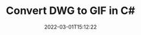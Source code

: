 ---
############################# Static ############################
layout: "auto-gen-conversion"
date: 2022-03-01T15:12:22
draft: false
otherformats: doc docm docx dot dotm dotx fodp htm html mht mhtml odp odt otp pot potm potx pps ppsm ppsx ppt pptm pptx rtf
breadcrumb: DWG to GIF in C#

############################# Head ############################
head_title: "DWG to GIF Converter in C#"
head_description: "Convert DWG to GIF in .NET using a few lines of code. Use the GroupDocs Document Conversion API to convert over 160 file formats."

############################# Header ############################
title: "Convert DWG to GIF in C#"
description: "DWG to GIF conversion with a few lines of .NET code"
bg_image: "https://cms.admin.containerize.com/templates/aspose/App_Themes/V3/images/bg/header1.png"
bg_overlay: false
button:
    enable: true

############################# SubMenu ############################
submenu:
    enable: true

    left:
        img_alt: "GroupDocs.Conversion for .NET"
        image: "https://cms.admin.containerize.com/templates/groupdocs/images/product-logos/90x90-noborder/groupdocs-conversion-net.png"
        product: "GroupDocs.Conversion"
        platform: ".NET"

    

############################# About ############################
about:
    enable: true
    title: "About GroupDocs.Conversion для .NET API"
    content: |
        [GroupDocs.Conversion for .NET](https://products.groupdocs.com/conversion/net/) can be used to convert Microsoft Word, Excel, PowerPoint, PDF, Visio and other formats. GroupDocs.Conversion is a standalone API that is suitable for back-end and internal systems where high performance is required. It does not depend on any software such as Microsoft or Open Office.
    

overview:
    enable: true
    content: |
        Convert your DWG files to GIF in .NET easily. You can use just a couple of C# code lines in any platform of your choice like - Windows, Linux, macOS.
        You can try DWG to GIF conversion for free and evaluate conversion results quality.
        Along with simple file conversion scenarios you can try more advanced options for loading source DWG file and for saving output GIF result. 
        
        For example, for the source DWG file you may use the following load options:

        * auto-detect file format;
        * specify password for protected files (if file format supports it);
        * replace missing fonts to preserve document appearance.
        
        There are also advanced convert options for the GIF file:

        * convert specific document page or page range;
        * add a watermark to the converted GIF file.

        Once conversion is completed you can save your GIF file to the local file path or any third-party storage like FTP, Amazon S3, Google Drive, Dropbox etc.
        Please note - to convert DWG to GIF there is no need for any additional software installed - like MS Office, Open Office, Adobe Acrobat Reader etc. 


############################# Steps ############################
steps:
    enable: true
    title_left: "Steps to convert DWG to GIF in C#"
    content_left: |
        [GroupDocs.Conversion](https://products.groupdocs.com/conversion/net/) makes it easy for developers to convert a DWG file to GIF with a few lines of code.

        * Create an instance of the Converter class and provide the file DWG with the full path
        * Create and set ConvertOptions for GIF type.
        * Call the Converter.Convert method and pass the full path and format (GIF) as a parameter
        
    title_right: "System Requirements"
    content_right: |
        Basic conversion with GroupDocs.Conversion for .NET can be done in just a few simple steps. Our APIs are supported on all major platforms and operating systems. Before executing the code below, make sure you have the following prerequisites installed on your system.

        * Operating systems: Microsoft Windows, Linux, MacOS
        * Development environments: Microsoft Visual Studio, Xamarin, MonoDevelop
        * Frameworks: .NET Framework, .NET Standard, .NET Core, Mono
        * Get the latest GroupDocs.Conversion for .NET from [Nuget](https://www.nuget.org/packages/groupdocs.conversion)
        
    code: |
        ```cs
        // Load DWG file
        var converter = new GroupDocs.Conversion.Converter("template.dwg");
        // Set conversion parameters for GIF format
        var convertOptions = converter.GetPossibleConversions()["gif"].ConvertOptions;
        // Convert to GIF format
        converter.Convert("output.gif", convertOptions);        
        ```
        
demos:
    enable: true
    title: "DWG to GIF Live Demo"
    content: |
       Convert DWG to GIF now by visiting the [GroupDocs.Conversion App](https://products.groupdocs.app/conversion/family) website. Online demo has the following advantages
          

more_formats:
    enable: true
    title: "Other supported transformations DWG"
    content: "You can also convert DWG to many other file formats. Please see the list below."
       
       
back_to_top:
    enable: true
---